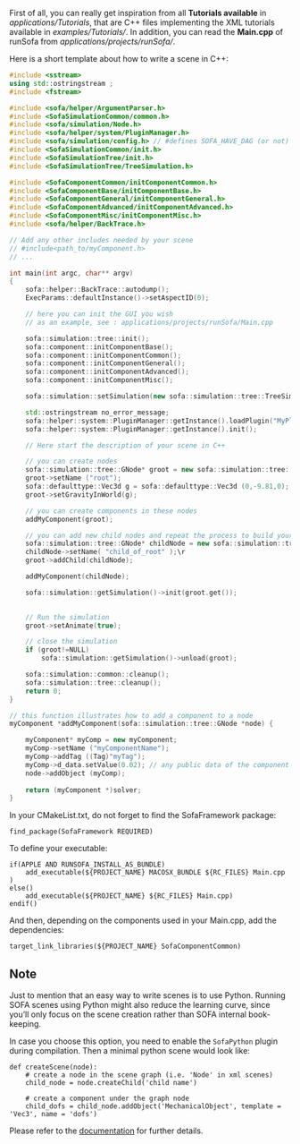 First of all, you can really get inspiration from all **Tutorials available** in _applications/Tutorials_, that are C++ files implementing the XML tutorials available in _examples/Tutorials/_. In addition, you can read the **Main.cpp** of runSofa from _applications/projects/runSofa/_.

Here is a short template about how to write a scene in C++:

```c++
#include <sstream>
using std::ostringstream ;
#include <fstream>

#include <sofa/helper/ArgumentParser.h>
#include <SofaSimulationCommon/common.h>
#include <sofa/simulation/Node.h>
#include <sofa/helper/system/PluginManager.h>
#include <sofa/simulation/config.h> // #defines SOFA_HAVE_DAG (or not)
#include <SofaSimulationCommon/init.h>
#include <SofaSimulationTree/init.h>
#include <SofaSimulationTree/TreeSimulation.h>

#include <SofaComponentCommon/initComponentCommon.h>
#include <SofaComponentBase/initComponentBase.h>
#include <SofaComponentGeneral/initComponentGeneral.h>
#include <SofaComponentAdvanced/initComponentAdvanced.h>
#include <SofaComponentMisc/initComponentMisc.h>
#include <sofa/helper/BackTrace.h>

// Add any other includes needed by your scene
// #include<path_to/myComponent.h>
// ...

int main(int argc, char** argv)
{
	sofa::helper::BackTrace::autodump();
	ExecParams::defaultInstance()->setAspectID(0);

	// here you can init the GUI you wish
	// as an example, see : applications/projects/runSofa/Main.cpp

    sofa::simulation::tree::init();
	sofa::component::initComponentBase();
    sofa::component::initComponentCommon();
    sofa::component::initComponentGeneral();
    sofa::component::initComponentAdvanced();
    sofa::component::initComponentMisc();

	sofa::simulation::setSimulation(new sofa::simulation::tree::TreeSimulation());

	std::ostringstream no_error_message;
    sofa::helper::system::PluginManager::getInstance().loadPlugin("MyPlugin",&no_error_message);
    sofa::helper::system::PluginManager::getInstance().init();

    // Here start the description of your scene in C++

    // you can create nodes
    sofa::simulation::tree::GNode* groot = new sofa::simulation::tree::GNode;
    groot->setName ("root");
    sofa::defaulttype::Vec3d g = sofa::defaulttype::Vec3d (0,-9.81,0);
    groot->setGravityInWorld(g);

    // you can create components in these nodes
	addMyComponent(groot);

	// you can add new child nodes and repeat the process to build your scene
	sofa::simulation::tree::GNode* childNode = new sofa::simulation::tree::GNode;
 	childNode->setName( "child_of_root" );\r
	groot->addChild(childNode);

	addMyComponent(childNode);

    sofa::simulation::getSimulation()->init(groot.get());
	

    // Run the simulation
    groot->setAnimate(true);

    // close the simulation
    if (groot!=NULL)
        sofa::simulation::getSimulation()->unload(groot);

    sofa::simulation::common::cleanup();
    sofa::simulation::tree::cleanup();
    return 0;
}

// this function illustrates how to add a component to a node
myComponent *addMyComponent(sofa::simulation::tree::GNode *node) {

	myComponent* myComp = new myComponent;
	myComp->setName ("myComponentName");
	myComp->addTag ((Tag)"myTag");
	myComp->d_data.setValue(0.02); // any public data of the component can thus be defined
	node->addObject (myComp);
	
	return (myComponent *)solver;
}
```

In your CMakeList.txt, do not forget to find the SofaFramework package:

```
find_package(SofaFramework REQUIRED)
```

To define your executable:

```
if(APPLE AND RUNSOFA_INSTALL_AS_BUNDLE)
	add_executable(${PROJECT_NAME} MACOSX_BUNDLE ${RC_FILES} Main.cpp )
else()
	add_executable(${PROJECT_NAME} ${RC_FILES} Main.cpp)
endif()
```

And then, depending on the components used in your Main.cpp, add the dependencies:

```
target_link_libraries(${PROJECT_NAME} SofaComponentCommon)
```

Note
----

Just to mention that an easy way to write scenes is to use Python. Running SOFA scenes using Python might also reduce the learning curve, since you’ll only focus on the scene creation rather than SOFA internal book-keeping.

In case you choose this option, you need to enable the ```SofaPython``` plugin during compilation. Then a minimal python scene would look like:

```
def createScene(node):
    # create a node in the scene graph (i.e. 'Node' in xml scenes)
    child_node = node.createChild('child name') 

    # create a component under the graph node
    child_dofs = child_node.addObject('MechanicalObject', template = 'Vec3', name = 'dofs')
```

Please refer to the [documentation](https://www.sofa-framework.org/community/doc/using-sofa/optional-features/python-scripting/) for further details.
